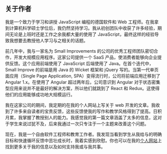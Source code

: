 ## 关于作者

我是一个致力于学习和讲授 JavaScript 编程的德国软件和 Web 工程师。在我拿到计算机科学硕士学位后，我仍然坚持学习。我从初创团队中收获了许多经验，期间无论是上班时还是工作之余我都大量的使用了 JavaScript，最终这样的经验导致我想要去教授他人学习与之相关的话题。

前几年中，我与一家名为 Small Improvements 的公司的优秀工程师团队密切合作，开发大规模应用程序。这家公司提供一个 SaaS 产品，使消费者能够向企业提供反馈。这个应用前端使用了 JavaScript 后端使用了 Java。在首个迭代中，Small Improve 的前端是用 Java 的 Wicket 框架和 jQuery 写的。当第一代单页面应用（Single Page Application, SPA）变得流行时，公司将前端应用迁移到了 Angular 1.x。在使用了 Angular 超过两年后，公司意识到 Angular 对于状态密集型应用来说并不是最好的解决方案，所以他们就跳到了 React 和 Redux。这使得他们的应用能够成功地大规模运行。

我在这家公司的期间，我定期的在我的个人网站上写关于 web 开发的文章。我收到了许多来自读者的宝贵反馈，这些反馈使我的写作和教学风格得到了提高。日积月累，我掌握了教授别人的能力。我感觉我的第一篇文章涵盖了太多的信息，这对于学生来说过犹不及，后来我通过一次只专注于一个主题来改善这个问题。

现在，我是一个自由软件工程师和教育工作者。我发现当看到学生从我给与的明确目标和快速循环反馈中茁壮成长时，我着实感到欣慰。你也可以在我的[个人网站](https://www.robinwieruch.de/about)上找到更多关于我的信息以及如何支持我或与我共事。
